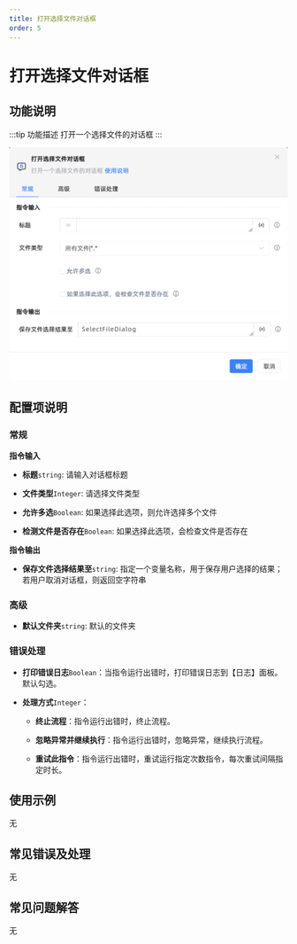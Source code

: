 ```yaml
---
title: 打开选择文件对话框
order: 5
---
```


# 打开选择文件对话框

## 功能说明

:::tip 功能描述
打开一个选择文件的对话框
:::

![打开选择文件对话框](../../../assets/打开选择文件对话框_command.png)

## 配置项说明

### 常规

**指令输入**

- **标题**`string`: 请输入对话框标题

- **文件类型**`Integer`: 请选择文件类型

- **允许多选**`Boolean`: 如果选择此选项，则允许选择多个文件

- **检测文件是否存在**`Boolean`: 如果选择此选项，会检查文件是否存在


**指令输出**

- **保存文件选择结果至**`string`: 指定一个变量名称，用于保存用户选择的结果；若用户取消对话框，则返回空字符串

### 高级

- **默认文件夹**`string`: 默认的文件夹

### 错误处理

- **打印错误日志**`Boolean`：当指令运行出错时，打印错误日志到【日志】面板。默认勾选。

- **处理方式**`Integer`：

    - **终止流程**：指令运行出错时，终止流程。

    - **忽略异常并继续执行**：指令运行出错时，忽略异常，继续执行流程。

    - **重试此指令**：指令运行出错时，重试运行指定次数指令，每次重试间隔指定时长。

## 使用示例
无

## 常见错误及处理

无

## 常见问题解答

无

